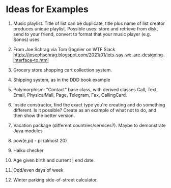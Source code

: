 # Ideas for Examples

1. Music playlist. Title of list can be duplicate, title plus name of list
   creator produces unique playlist. Possible uses: store and retrieve from
   disk, send to your friend, convert to format that your music player (e.g.
   Sonos) uses.

1. From Joe Schrag via Tom Gagnier on WTF Slack
   https://josephschrag.blogspot.com/2021/01/lets-say-we-are-designing-interface-to.html

1. Grocery store shopping cart collection system.

1. Shipping system, as in the DDD book example

1. Polymorphism: "Contact" base class, with derived classes Call, Text, Email,
   PhysicalMail, Page, Telegram, Fax, CallingCard.

1. Inside constructor, find the exact type you're creating and do something
   different. Is it possible? Create as an example of what not to do, and then
   show the better version.

1. Vacation package (different countries/services?). Maybe to demonstrate Java modules.

1. pow(e,pi) - pi (almost 20)

1. Haiku checker

1. Age given birth and current | end date.

1. Odd/even days of week

1. Winter parking side-of-street calculator.
